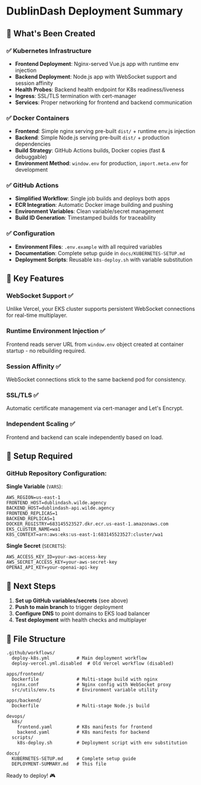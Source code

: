 # DublinDash Deployment Summary

## 🚀 What's Been Created

### ✅ Kubernetes Infrastructure
- **Frontend Deployment**: Nginx-served Vue.js app with runtime env injection
- **Backend Deployment**: Node.js app with WebSocket support and session affinity
- **Health Probes**: Backend health endpoint for K8s readiness/liveness
- **Ingress**: SSL/TLS termination with cert-manager
- **Services**: Proper networking for frontend and backend communication

### ✅ Docker Containers
- **Frontend**: Simple nginx serving pre-built `dist/` + runtime env.js injection
- **Backend**: Simple Node.js serving pre-built `dist/` + production dependencies
- **Build Strategy**: GitHub Actions builds, Docker copies (fast & debuggable)
- **Environment Method**: `window.env` for production, `import.meta.env` for development

### ✅ GitHub Actions
- **Simplified Workflow**: Single job builds and deploys both apps
- **ECR Integration**: Automatic Docker image building and pushing
- **Environment Variables**: Clean variable/secret management
- **Build ID Generation**: Timestamped builds for traceability

### ✅ Configuration
- **Environment Files**: `.env.example` with all required variables
- **Documentation**: Complete setup guide in `docs/KUBERNETES-SETUP.md`
- **Deployment Scripts**: Reusable `k8s-deploy.sh` with variable substitution

## 🎯 Key Features

### WebSocket Support ✅
Unlike Vercel, your EKS cluster supports persistent WebSocket connections for real-time multiplayer.

### Runtime Environment Injection ✅
Frontend reads server URL from `window.env` object created at container startup - no rebuilding required.

### Session Affinity ✅
WebSocket connections stick to the same backend pod for consistency.

### SSL/TLS ✅
Automatic certificate management via cert-manager and Let's Encrypt.

### Independent Scaling ✅
Frontend and backend can scale independently based on load.

## 🔧 Setup Required

### GitHub Repository Configuration:

**Single Variable** (`VARS`):
```
AWS_REGION=us-east-1
FRONTEND_HOST=dublindash.wilde.agency
BACKEND_HOST=dublindash-api.wilde.agency
FRONTEND_REPLICAS=1
BACKEND_REPLICAS=1
DOCKER_REGISTRY=683145523527.dkr.ecr.us-east-1.amazonaws.com
EKS_CLUSTER_NAME=wa1
K8S_CONTEXT=arn:aws:eks:us-east-1:683145523527:cluster/wa1
```

**Single Secret** (`SECRETS`):
```
AWS_ACCESS_KEY_ID=your-aws-access-key
AWS_SECRET_ACCESS_KEY=your-aws-secret-key
OPENAI_API_KEY=your-openai-api-key
```

## 🚦 Next Steps

1. **Set up GitHub variables/secrets** (see above)
2. **Push to main branch** to trigger deployment
3. **Configure DNS** to point domains to EKS load balancer
4. **Test deployment** with health checks and multiplayer

## 📁 File Structure

```
.github/workflows/
  deploy-k8s.yml          # Main deployment workflow
  deploy-vercel.yml.disabled  # Old Vercel workflow (disabled)

apps/frontend/
  Dockerfile              # Multi-stage build with nginx
  nginx.conf              # Nginx config with WebSocket proxy
  src/utils/env.ts        # Environment variable utility

apps/backend/
  Dockerfile              # Multi-stage Node.js build

devops/
  k8s/
    frontend.yaml         # K8s manifests for frontend
    backend.yaml          # K8s manifests for backend
  scripts/
    k8s-deploy.sh         # Deployment script with env substitution

docs/
  KUBERNETES-SETUP.md     # Complete setup guide
  DEPLOYMENT-SUMMARY.md   # This file
```

Ready to deploy! 🎮
